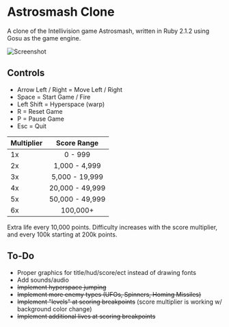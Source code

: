 # Astrosmash Clone
A clone of the Intellivision game Astrosmash, written in Ruby 2.1.2 using Gosu as the game engine.

![Screenshot](http://i.imgur.com/l50k6ae.png "Screenshot")

Controls
--------
- Arrow Left / Right = Move Left / Right
- Space = Start Game / Fire
- Left Shift = Hyperspace (warp)
- R = Reset Game
- P = Pause Game
- Esc = Quit

| Multiplier |   Score Range   |
|------------|:---------------:|
|     1x     |     0 - 999     |
|     2x     |  1,000 - 4,999  |
|     3x     |  5,000 - 19,999 |
|     4x     | 20,000 - 49,999 |
|     5x     | 50,000 - 49,999 |
|     6x     |     100,000+    |

Extra life every 10,000 points. Difficulty increases with the score multiplier, and every 100k starting at 200k points.

To-Do
--------
- Proper graphics for title/hud/score/ect instead of drawing fonts
- Add sounds/audio
- ~~Implement hyperspace jumping~~
- ~~Implement more enemy types (UFOs, Spinners, Homing Missiles)~~
- ~~Implement "levels" at scoring breakpoints~~ (score multiplier is working w/ background color change)
- ~~Implement additional lives at scoring breakpoints~~